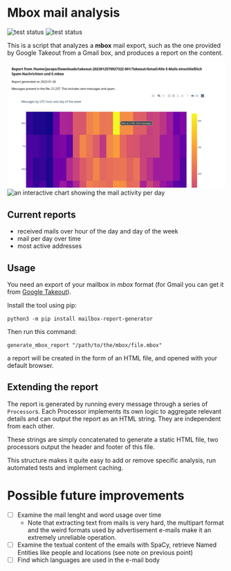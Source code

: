 # Mbox mail analysis
![test status](https://github.com/jacopofar/mailbox-analysis/actions/workflows/test.yaml/badge.svg)
![test status](https://github.com/jacopofar/mailbox-analysis/actions/workflows/lint.yaml/badge.svg)

This is a script that analyzes a **mbox** mail export, such as the one provided by Google Takeout from a Gmail box, and produces a report on the content.

![an heatmap representation of number of mail per day and hour](https://raw.githubusercontent.com/jacopofar/mailbox-report-generator/main/heatmap.png)
![an interactive chart showing the mail activity per day](https://raw.githubusercontent.com/jacopofar/mailbox-report-generator/main/timeline.png)

## Current reports

* received mails over hour of the day and day of the week
* mail per day over time
* most active addresses

## Usage

You need an export of your mailbox in *mbox* format (for Gmail you can get it from [Google Takeout](https://takeout.google.com/)).

Install the tool using pip:

    python3 -m pip install mailbox-report-generator

Then run this command:

    generate_mbox_report "/path/to/the/mbox/file.mbox"

a report will be created in the form of an HTML file, and opened with your default browser.

## Extending the report

The report is generated by running every message through a series of `Processor`s.
Each Processor implements its own logic to aggregate relevant details and can output the report as an HTML string. They are independent from each other.

These strings are simply concatenated to generate a static HTML file, two processors output the header and footer of this file.

This structure makes it quite easy to add or remove specific analysis, run automated tests and implement caching.

# Possible future improvements

- [ ] Examine the mail lenght and word usage over time
  - Note that extracting text from mails is very hard, the multipart format and the weird formats used by advertisement e-mails make it an extremely unreliable operation.
- [ ] Examine the textual content of the emails with SpaCy, retrieve Named Entities like people and locations (see note on previous point)
- [ ] Find which languages are used in the e-mail body